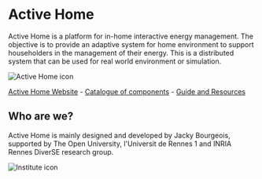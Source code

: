 # Active Home

Active Home is a platform for in-home interactive energy management. The objective is to provide an 
adaptive system for home environment to support householders in the management of their energy. This is 
a distributed system that can be used for real world environment or simulation. 

![Active Home icon](https://raw.github.com/jackybourgeois/active-home-branding/master/icons/favicon-194x194.png)

[Active Home Website](http://active-home.org) - [Catalogue of components](http://active-home.org/catalogue) - [Guide and Resources](http://active-home.org/home/doc)



## Who are we?

Active Home is mainly designed and developed by Jacky Bourgeois, supported by The Open University, 
l'Universit de Rennes 1 and INRIA Rennes DiverSE research group.

![Institute icon](https://raw.github.com/jackybourgeois/active-home/master/docs/institute.png)
